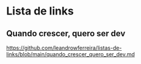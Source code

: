 # Lista de links

## Quando crescer, quero ser dev
https://github.com/leandrowferreira/listas-de-links/blob/main/quando_crescer_quero_ser_dev.md
